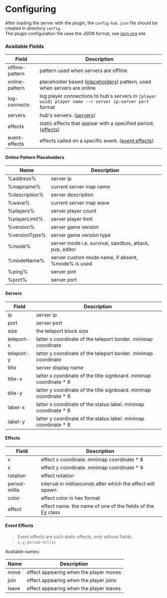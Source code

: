# Configuring

After loading the server with the plugin, the `config-hub.json` file should be created in directory `config`. <br>
The plugin configuration file uses the JSON format, see [json.org](https://www.json.org/json-en.html) site

### Available Fields

| Field           | Description                                                                                             |
| --------------- | ------------------------------------------------------------------------------------------------------- |
| offline-pattern | pattern used when servers are offline                                                                   |
| online-pattern  | placeholder based ([placeholders](#online-pattern-placeholders)) pattern, used when servers are online  |
| log-connects    | log player connections to hub's servers in `[player uuid] player name --> server ip:server port` format |
| servers         | hub's servers. ([servers](#servers))                                                                    |
| effects         | static effects that appear with a specified period. ([effects](#effects))                               |
| event-effects   | effects called on a specific event. ([event effects](#event-effects))                                   |

#### Online Pattern Placeholders

| Name          | Description                                             |
| ------------- | ------------------------------------------------------- |
| %address%     | server ip                                               |
| %mapname%     | current server map name                                 |
| %description% | server description                                      |
| %wave%        | current server map wave                                 |
| %players%     | server player count                                     |
| %playerLimit% | server player limit                                     |
| %version%     | server game version                                     |
| %versionType% | server game version type                                |
| %mode%        | server mode i.e. survival, sandbox, attack, pvp, editor |
| %modeName%    | server custom mode name, if absent, %mode% is used      |
| %ping%        | server pint                                             |
| %port%        | server port                                             |

#### Servers

| Field      | Description                                                        |
| ---------- | ------------------------------------------------------------------ |
| ip         | server ip                                                          |
| port       | server port                                                        |
| size       | the teleport block size                                            |
| teleport-x | latter x coordinate of the teleport border. minimap coordinate     |
| teleport-y | latter y coordinate of the teleport border. minimap coordinate     |
| title      | server display name                                                |
| title-x    | latter x coordinate of the title signboard. minimap coordinate * 8 |
| title-y    | latter y coordinate of the title signboard. minimap coordinate * 8 |
| label-x    | latter x coordinate of the status label. minimap coordinate * 8    |
| label-y    | latter y coordinate of the status label. minimap coordinate * 8    |

#### Effects

| Field         | Description                                                                                                                                      |
| ------------- | ------------------------------------------------------------------------------------------------------------------------------------------------ |
| x             | effect x coordinate. minimap coordinate * 8                                                                                                      |
| x             | effect y coordinate. minimap coordinate * 8                                                                                                      |
| rotation      | effect rotation                                                                                                                                  |
| period-millis | interval in milliseconds after which the effect will spawn                                                                                       |
| color         | effect color in hex format                                                                                                                       |
| effect        | effect name. the name of one of the fields of the [Fx](https://github.com/Anuken/Mindustry/blob/master/core/src/mindustry/content/Fx.java) class |

#### Event Effects

> Event effects are such static effects, only without fields: <br>
> `x`, `y`, `period-millis`

Available names:

| Name  | Description                             |
| ----- | --------------------------------------- |
| move  | effect appearing when the player moves  |
| join  | effect appearing when the player joins  |
| leave | effect appearing when the player leaves |
